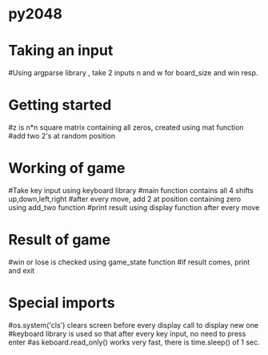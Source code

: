 # py2048

# Taking an input
#Using argparse library , take 2 inputs n and w for board_size and win resp.

# Getting started
#z is n*n square matrix containing all zeros, created using mat function 
#add two 2's at random position 

# Working of game 
#Take key input using keyboard library
#main function contains all 4 shifts up,down,left,right
#after every move, add 2 at position containing zero using add_two function
#print result using display function after every move 

# Result of game
#win or lose is checked using game_state function
#if result comes, print and exit

# Special imports
#os.system('cls') clears screen before every display call to display new one
#keyboard library is used so that after every key input, no need to press enter
#as keboard.read_only() works very fast, there is time.sleep() of 1 sec. 
